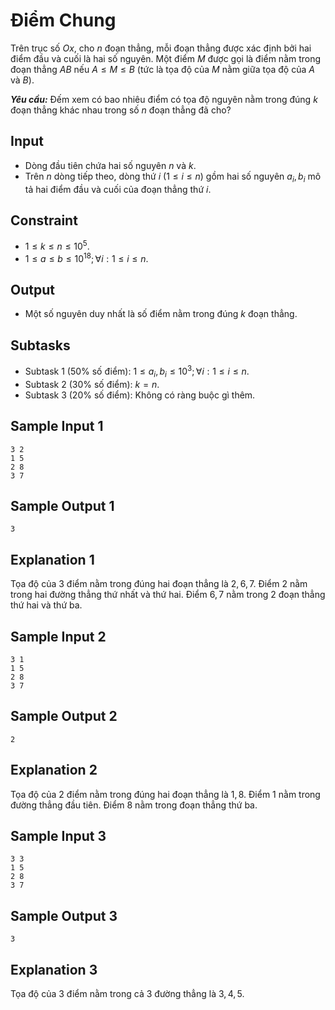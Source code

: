# Điểm Chung

Trên trục số $Ox,$ cho $n$ đoạn thẳng, mỗi đoạn thẳng được xác định bởi hai điểm đầu và cuối là hai số nguyên. Một điểm $M$ được gọi là điểm nằm trong đoạn thẳng $AB$ nếu $A \le M \le B$ (tức là tọa độ của $M$ nằm giữa tọa độ của $A$ và $B$).

***Yêu cầu:*** Đếm xem có bao nhiêu điểm có tọa độ nguyên nằm trong đúng $k$ đoạn thẳng khác nhau trong số $n$ đoạn thẳng đã cho?

## Input

- Dòng đầu tiên chứa hai số nguyên $n$ và $k$.
- Trên $n$ dòng tiếp theo, dòng thứ $i \ (1 \le i \le n)$ gồm hai số nguyên $a_i, b_i$ mô tả hai điểm đầu và cuối của đoạn thẳng thứ $i$.

## Constraint

- $1 \le k \le n \le 10^5$.
- $1 \le a \le b \le 10^{18}; \forall i: 1 \le i \le n$.

## Output

- Một số nguyên duy nhất là số điểm nằm trong đúng $k$ đoạn thẳng.

## Subtasks

- Subtask $1$ ($50\%$ số điểm): $1 \le a_i, b_i \le 10^3; \forall i: 1 \le i \le n$.
- Subtask $2$ ($30\%$ số điểm): $k = n$.
- Subtask $3$ ($20\%$ số điểm): Không có ràng buộc gì thêm.

## Sample Input 1

```
3 2
1 5
2 8
3 7
```

## Sample Output 1

```
3
```
## Explanation 1

Tọa độ của $3$ điểm nằm trong đúng hai đoạn thẳng là $2,6,7$.
Điểm $2$ nằm trong hai đường thẳng thứ nhất và thứ hai.
Điểm $6,7$ nằm trong $2$ đoạn thẳng thứ hai và thứ ba.

## Sample Input 2

```
3 1
1 5
2 8
3 7
```

## Sample Output 2

```
2
```
## Explanation 2

Tọa độ của $2$ điểm nằm trong đúng hai đoạn thẳng là $1,8$.
Điểm $1$ nằm trong đường thẳng đầu tiên.
Điểm $8$ nằm trong đoạn thẳng thứ ba.

## Sample Input 3

```
3 3
1 5
2 8
3 7
```

## Sample Output 3

```
3
```
## Explanation 3

Tọa độ của $3$ điểm nằm trong cả $3$ đường thẳng là $3,4,5$.

